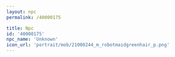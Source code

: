 ```yaml
---
layout: npc
permalink: /40000175

title: Npc
id: '40000175'
npc_name: 'Unknown'
icon_url: 'portrait/mob/21000244_m_robotmaidgreenhair_p.png'
---
```

